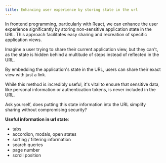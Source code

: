 ```yaml
---
title: Enhancing user experience by storing state in the url
---
```

In frontend programming, particularly with React, we can enhance the user experience significantly by storing non-sensitive application state in the URL. This approach facilitates easy sharing and recreation of specific application views.

Imagine a user trying to share their current application view, but they can't, as the state is hidden behind a multitude of steps instead of reflected in the URL.

By embedding the application's state in the URL, users can share their exact view with just a link.

While this method is incredibly useful, it's vital to ensure that sensitive data, like personal information or authentication tokens, is never included in the URL.

Ask yourself, does putting this state information into the URL simplify sharing without compromising security?

**Useful information in url state**:
- tabs
- accordion, modals, open states
- sorting / filtering information
- search queries
- page number
- scroll position